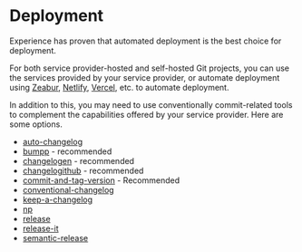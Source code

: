 # Deployment

Experience has proven that automated deployment is the best choice for deployment.

For both service provider-hosted and self-hosted Git projects, you can use the services provided by your service provider, or automate deployment using [Zeabur](https://zeabur.com?referralCode=ModyQyW), [Netlify](https://www.netlify.com/), [Vercel](https://vercel.com/), etc. to automate deployment.

In addition to this, you may need to use conventionally commit-related tools to complement the capabilities offered by your service provider. Here are some options.

- [auto-changelog](https://github.com/CookPete/auto-changelog)
- [bumpp](https://github.com/antfu/bumpp) - recommended
- [changelogen](https://github.com/unjs/changelogen) - recommended
- [changelogithub](https://github.com/antfu/changelogithub) - recommended
- [commit-and-tag-version](https://github.com/absolute-version/commit-and-tag-version) - Recommended
- [conventional-changelog](https://github.com/conventional-changelog/conventional-changelog)
- [keep-a-changelog](https://github.com/oscarotero/keep-a-changelog)
- [np](https://github.com/sindresorhus/np)
- [release](https://github.com/vercel/release)
- [release-it](https://github.com/release-it/release-it)
- [semantic-release](https://semantic-release.gitbook.io/semantic-release/)
